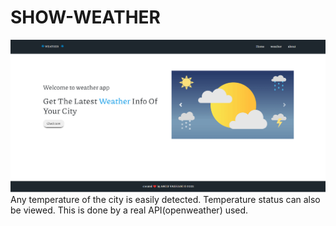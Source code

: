 # SHOW-WEATHER

<div class="center">
                    <img src="/public/image/overView.png" alt="">
</div>
Any temperature of the city is easily detected. Temperature status can also be viewed. This is done by a real API(openweather) used.
